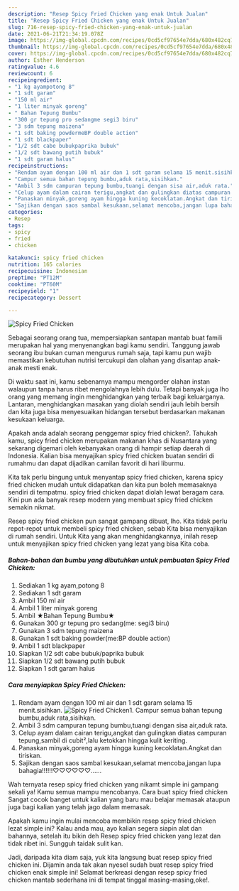 ```yaml
---
description: "Resep Spicy Fried Chicken yang enak Untuk Jualan"
title: "Resep Spicy Fried Chicken yang enak Untuk Jualan"
slug: 716-resep-spicy-fried-chicken-yang-enak-untuk-jualan
date: 2021-06-21T21:34:19.078Z
image: https://img-global.cpcdn.com/recipes/0cd5cf97654e7dda/680x482cq70/spicy-fried-chicken-foto-resep-utama.jpg
thumbnail: https://img-global.cpcdn.com/recipes/0cd5cf97654e7dda/680x482cq70/spicy-fried-chicken-foto-resep-utama.jpg
cover: https://img-global.cpcdn.com/recipes/0cd5cf97654e7dda/680x482cq70/spicy-fried-chicken-foto-resep-utama.jpg
author: Esther Henderson
ratingvalue: 4.6
reviewcount: 6
recipeingredient:
- "1 kg ayampotong 8"
- "1 sdt garam"
- "150 ml air"
- "1 liter minyak goreng"
- " Bahan Tepung Bumbu"
- "300 gr tepung pro sedangme segi3 biru"
- "3 sdm tepung maizena"
- "1 sdt baking powdermeBP double action"
- "1 sdt blackpaper"
- "1/2 sdt cabe bubukpaprika bubuk"
- "1/2 sdt bawang putih bubuk"
- "1 sdt garam halus"
recipeinstructions:
- "Rendam ayam dengan 100 ml air dan 1 sdt garam selama 15 menit.sisihkan."
- "Campur semua bahan tepung bumbu,aduk rata,sisihkan."
- "Ambil 3 sdm campuran tepung bumbu,tuangi dengan sisa air,aduk rata."
- "Celup ayam dalam cairan terigu,angkat dan gulingkan diatas campuran tepung,sambil di cubit²,lalu ketokkan hingga kulit keriting."
- "Panaskan minyak,goreng ayam hingga kuning kecoklatan.Angkat dan tiriskan."
- "Sajikan dengan saos sambal kesukaan,selamat mencoba,jangan lupa bahagia!!!!!!♡♡♡♡♡♡......"
categories:
- Resep
tags:
- spicy
- fried
- chicken

katakunci: spicy fried chicken 
nutrition: 165 calories
recipecuisine: Indonesian
preptime: "PT12M"
cooktime: "PT60M"
recipeyield: "1"
recipecategory: Dessert

---
```



![Spicy Fried Chicken](https://img-global.cpcdn.com/recipes/0cd5cf97654e7dda/680x482cq70/spicy-fried-chicken-foto-resep-utama.jpg)

Sebagai seorang orang tua, mempersiapkan santapan mantab buat famili merupakan hal yang menyenangkan bagi kamu sendiri. Tanggung jawab seorang ibu bukan cuman mengurus rumah saja, tapi kamu pun wajib memastikan kebutuhan nutrisi tercukupi dan olahan yang disantap anak-anak mesti enak.

Di waktu  saat ini, kamu sebenarnya mampu mengorder olahan instan walaupun tanpa harus ribet mengolahnya lebih dulu. Tetapi banyak juga lho orang yang memang ingin menghidangkan yang terbaik bagi keluarganya. Lantaran, menghidangkan masakan yang diolah sendiri jauh lebih bersih dan kita juga bisa menyesuaikan hidangan tersebut berdasarkan makanan kesukaan keluarga. 



Apakah anda adalah seorang penggemar spicy fried chicken?. Tahukah kamu, spicy fried chicken merupakan makanan khas di Nusantara yang sekarang digemari oleh kebanyakan orang di hampir setiap daerah di Indonesia. Kalian bisa menyajikan spicy fried chicken buatan sendiri di rumahmu dan dapat dijadikan camilan favorit di hari liburmu.

Kita tak perlu bingung untuk menyantap spicy fried chicken, karena spicy fried chicken mudah untuk didapatkan dan kita pun boleh memasaknya sendiri di tempatmu. spicy fried chicken dapat diolah lewat beragam cara. Kini pun ada banyak resep modern yang membuat spicy fried chicken semakin nikmat.

Resep spicy fried chicken pun sangat gampang dibuat, lho. Kita tidak perlu repot-repot untuk membeli spicy fried chicken, sebab Kita bisa menyajikan di rumah sendiri. Untuk Kita yang akan menghidangkannya, inilah resep untuk menyajikan spicy fried chicken yang lezat yang bisa Kita coba.

<!--inarticleads1-->

##### Bahan-bahan dan bumbu yang dibutuhkan untuk pembuatan Spicy Fried Chicken:

1. Sediakan 1 kg ayam,potong 8
1. Sediakan 1 sdt garam
1. Ambil 150 ml air
1. Ambil 1 liter minyak goreng
1. Ambil  ★Bahan Tepung Bumbu★
1. Gunakan 300 gr tepung pro sedang(me: segi3 biru)
1. Gunakan 3 sdm tepung maizena
1. Gunakan 1 sdt baking powder(me:BP double action)
1. Ambil 1 sdt blackpaper
1. Siapkan 1/2 sdt cabe bubuk/paprika bubuk
1. Siapkan 1/2 sdt bawang putih bubuk
1. Siapkan 1 sdt garam halus




<!--inarticleads2-->

##### Cara menyiapkan Spicy Fried Chicken:

1. Rendam ayam dengan 100 ml air dan 1 sdt garam selama 15 menit.sisihkan.
<img src="https://img-global.cpcdn.com/steps/1b696357275fe45a/160x128cq70/spicy-fried-chicken-langkah-memasak-1-foto.jpg" alt="Spicy Fried Chicken">1. Campur semua bahan tepung bumbu,aduk rata,sisihkan.
1. Ambil 3 sdm campuran tepung bumbu,tuangi dengan sisa air,aduk rata.
1. Celup ayam dalam cairan terigu,angkat dan gulingkan diatas campuran tepung,sambil di cubit²,lalu ketokkan hingga kulit keriting.
1. Panaskan minyak,goreng ayam hingga kuning kecoklatan.Angkat dan tiriskan.
1. Sajikan dengan saos sambal kesukaan,selamat mencoba,jangan lupa bahagia!!!!!!♡♡♡♡♡♡......




Wah ternyata resep spicy fried chicken yang nikamt simple ini gampang sekali ya! Kamu semua mampu mencobanya. Cara buat spicy fried chicken Sangat cocok banget untuk kalian yang baru mau belajar memasak ataupun juga bagi kalian yang telah jago dalam memasak.

Apakah kamu ingin mulai mencoba membikin resep spicy fried chicken lezat simple ini? Kalau anda mau, ayo kalian segera siapin alat dan bahannya, setelah itu bikin deh Resep spicy fried chicken yang lezat dan tidak ribet ini. Sungguh taidak sulit kan. 

Jadi, daripada kita diam saja, yuk kita langsung buat resep spicy fried chicken ini. Dijamin anda tak akan nyesel sudah buat resep spicy fried chicken enak simple ini! Selamat berkreasi dengan resep spicy fried chicken mantab sederhana ini di tempat tinggal masing-masing,oke!.

